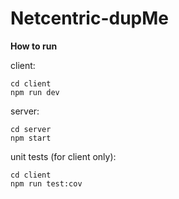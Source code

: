 # Netcentric-dupMe

**How to run**

client: 

    cd client 
    npm run dev

server: 

    cd server 
    npm start

unit tests (for client only):

    cd client
    npm run test:cov




